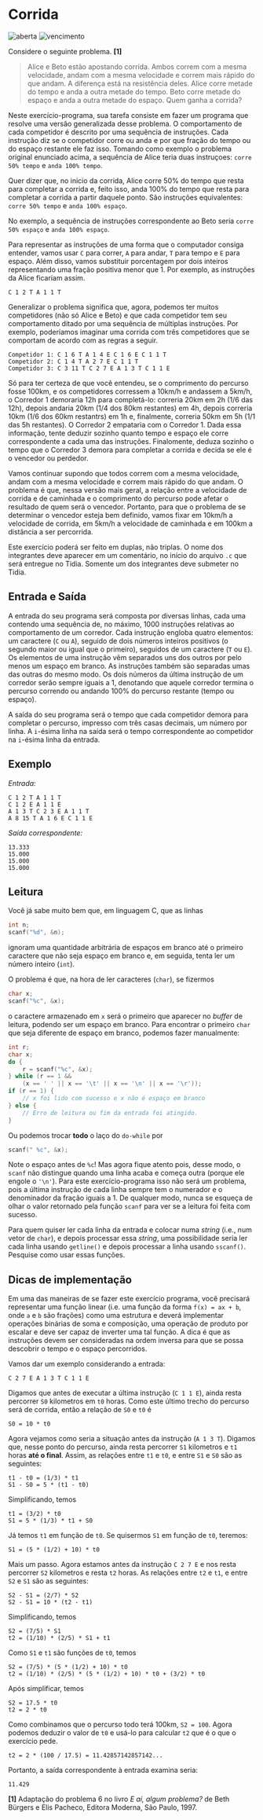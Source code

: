 # Corrida
![aberta](https://img.shields.io/badge/aberta-29%2F11%2F2017%2009%3A00-green.svg) ![vencimento](https://img.shields.io/badge/vencimento-15%2F12%2F2017%2023%3A55-red.svg)

Considere o seguinte problema. **[1]**

> Alice e Beto estão apostando corrida. Ambos correm com a mesma velocidade, andam com a mesma velocidade e correm mais rápido do que andam. A diferença está na resistência deles. Alice corre metade do tempo e anda a outra metade do tempo. Beto corre metade do espaço e anda a outra metade do espaço. Quem ganha a corrida?

Neste exercício-programa, sua tarefa consiste em fazer um programa que resolve uma versão generalizada desse problema. O comportamento de cada competidor é descrito por uma sequência de instruções. Cada instrução diz se o competidor corre ou anda e por que fração do tempo ou do espaço restante ele faz isso. Tomando como exemplo o problema original enunciado acima, a sequência de Alice teria duas instruçoes: `corre 50% tempo` e `anda 100% tempo`.

Quer dizer que, no inicio da corrida, Alice corre 50% do tempo que resta para completar a corrida e, feito isso, anda 100% do tempo que resta para completar a corrida a partir daquele ponto. São instruções equivalentes: `corre 50% tempo` e `anda 100% espaço`.

No exemplo, a sequência de instruções correspondente ao Beto seria `corre 50% espaço` e `anda 100% espaço`.

Para representar as instruções de uma forma que o computador consiga entender, vamos usar `C` para correr, `A` para andar, `T` para tempo e `E` para espaço. Além disso, vamos substituir porcentagem por dois inteiros representando uma fração positiva menor que 1. Por exemplo, as instruções da Alice ficariam assim.

    C 1 2 T A 1 1 T

Generalizar o problema significa que, agora, podemos ter muitos competidores (não só Alice e Beto) e que cada competidor tem seu comportamento ditado por uma sequência de múltiplas instruções. Por exemplo, poderíamos imaginar uma corrida com três competidores que se comportam de acordo com as regras a seguir.

    Competidor 1: C 1 6 T A 1 4 E C 1 6 E C 1 1 T
    Competidor 2: C 1 4 T A 2 7 E C 1 1 T
    Competidor 3: C 3 11 T C 2 7 E A 1 3 T C 1 1 E
    
Só para ter certeza de que você entendeu, se o comprimento do percurso fosse 100km, e os competidores corressem a 10km/h e andassem a 5km/h, o Corredor 1 demoraria 12h para completá-lo: correria 20km em 2h (1/6 das 12h), depois andaria 20km (1/4 dos 80km restantes) em 4h, depois correria 10km (1/6 dos 60km restantrs) em 1h e, finalmente, correria 50km em 5h (1/1 das 5h restantes). O Corredor 2 empataria com o Corredor 1. Dada essa informação, tente deduzir sozinho quanto tempo e espaço ele corre correspondente a cada uma das instruções. Finalomente, deduza sozinho o tempo que o Corredor 3 demora para completar a corrida e decida se ele é o vencedor ou perdedor.

Vamos continuar supondo que todos correm com a mesma velocidade, andam com a mesma velocidade e correm mais rápido do que andam. O problema é que, nessa versão mais geral, a relação entre a velocidade de corrida e de caminhada e o comprimento do percurso pode afetar o resultado de quem será o vencedor. Portanto, para que o problema de se determinar o vencedor esteja bem definido, vamos fixar em 10km/h a velocidade de corrida, em 5km/h a velocidade de caminhada e em 100km a distância a ser percorrida.

Este exercício poderá ser feito em duplas, não triplas. O nome dos integrantes deve aparecer em um comentário, no início do arquivo `.c` que será entregue no Tidia. Somente um dos integrantes deve submeter no Tidia.

## Entrada e Saída

A entrada do seu programa será composta por diversas linhas, cada uma contendo uma sequência de, no máximo, 1000 instruções relativas ao comportamento de um corredor. Cada instrução engloba quatro elementos: um caractere (`C` ou `A`), seguido de dois números inteiros positivos (o segundo maior ou igual que o primeiro), seguidos de um caractere (`T` ou `E`). Os elementos de uma instrução vêm separados uns dos outros por pelo menos um espaço em branco. As instruções também são separadas umas das outras do mesmo modo. Os dois números da última instrução de um corredor serão sempre iguais a 1, denotando que aquele corredor termina o percurso correndo ou andando 100% do percurso restante (tempo ou espaço).

A saída do seu programa será o tempo que cada competidor demora para completar o percurso, impresso com três casas decimais, um número por linha. A `i`-ésima linha na saída será o tempo correspondente ao competidor na `i`-ésima linha da entrada.

## Exemplo

*Entrada:*

    C 1 2 T A 1 1 T
    C 1 2 E A 1 1 E
    A 1 3 T C 2 3 E A 1 1 T
    A 8 15 T A 1 6 E C 1 1 E

*Saída correspondente:*

    13.333
    15.000
    15.000
    15.000

## Leitura

Você já sabe muito bem que, em linguagem C, que as linhas

```c
int n;
scanf("%d", &n);
```

ignoram uma quantidade arbitrária de espaços em branco até o primeiro caractere que não seja espaço em branco e, em seguida, tenta ler um número inteiro (`int`).

O problema é que, na hora de ler caracteres (`char`), se fizermos

```c
char x;
scanf("%c", &x);
```

o caractere armazenado em `x` será o primeiro que aparecer no *buffer* de leitura, podendo ser um espaço em branco. Para encontrar o primeiro `char` que seja diferente de espaço em branco, podemos fazer manualmente:

```c
int r;
char x;
do {
    r = scanf("%c", &x);
} while (r == 1 &&
    (x == ' ' || x == '\t' || x == '\n' || x == '\r'));
if (r == 1) {
    // x foi lido com sucesso e x não é espaço em branco
} else {
    // Erro de leitura ou fim da entrada foi atingido.
}
```

Ou podemos trocar **todo** o laço do `do-while` por

```c
scanf(" %c", &x);
```

Note o espaço antes de `%c`! Mas agora fique atento pois, desse modo, o `scanf` não distingue quando uma linha acaba e começa outra (porque ele engole o `'\n'`). Para este exercício-programa isso não será um problema, pois a última instrução de cada linha sempre tem o numerador e o denominador da fração iguais a 1. De qualquer modo, nunca se esqueça de olhar o valor retornado pela função `scanf` para ver se a leitura foi feita com sucesso.

Para quem quiser ler cada linha da entrada e colocar numa *string* (i.e., num vetor de `char`), e depois processar essa *string*, uma possibilidade seria ler cada linha usando `getline()` e depois processar a linha usando `sscanf()`. Pesquise como usar essas funções.

## Dicas de implementação

Em uma das maneiras de se fazer este exercício programa, você precisará representar uma função linear (i.e. uma função da forma `f(x) = ax + b`, onde `a` e `b` são frações) como uma estrutura e deverá implementar operações binárias de soma e composição, uma operação de produto por escalar e deve ser capaz de inverter uma tal função. A dica é que as instruções devem ser consideradas na ordem inversa para que se possa descobrir o tempo e o espaço percorridos.

Vamos dar um exemplo considerando a entrada:

    C 2 7 E A 1 3 T C 1 1 E

Digamos que antes de executar a última instrução (`C 1 1 E`), ainda resta percorrer `S0` kilometros em `t0` horas. Como este último trecho do percurso será de corrida, então a relação de `S0` e `t0` é

    S0 = 10 * t0

Agora vejamos como seria a situação antes da instrução (`A 1 3 T`). Digamos que, nesse ponto do percurso, ainda resta percorrer `S1` kilometros e `t1` horas **até o final**. Assim, as relações entre `t1` e `t0`, e entre `S1` e `S0` são as seguintes:

    t1 - t0 = (1/3) * t1
    S1 - S0 = 5 * (t1 - t0)

Simplificando, temos

    t1 = (3/2) * t0
    S1 = 5 * (1/3) * t1 + S0

Já temos `t1` em função de `t0`. Se quisermos `S1` em função de `t0`, teremos:

    S1 = (5 * (1/2) + 10) * t0

Mais um passo. Agora estamos antes da instrução `C 2 7 E` e nos resta percorrer `S2` kilometros e resta `t2` horas. As relações entre `t2` e `t1`, e entre `S2` e `S1` são as seguintes:

    S2 - S1 = (2/7) * S2
    S2 - S1 = 10 * (t2 - t1)

Simplificando, temos

    S2 = (7/5) * S1
    t2 = (1/10) * (2/5) * S1 + t1

Como `S1` e `t1` são funções de `t0`, temos

    S2 = (7/5) * (5 * (1/2) + 10) * t0
    t2 = (1/10) * (2/5) * (5 * (1/2) + 10) * t0 + (3/2) * t0

Após simplificar, temos

    S2 = 17.5 * t0
    t2 = 2 * t0

Como combinamos que o percurso todo terá 100km, `S2 = 100`. Agora podemos deduzir o valor de `t0` e usá-lo para calcular `t2` que é o que o exercício pede.

    t2 = 2 * (100 / 17.5) = 11.42857142857142...

Portanto, a saída correspondente à entrada examina seria:

    11.429

**[1]** Adaptação do problema 6 no livro *E aí, algum problema?* de Beth Bürgers e Elis Pacheco, Editora Moderna, São Paulo, 1997.
